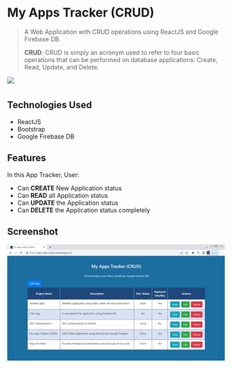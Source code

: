 # My Apps Tracker (CRUD) 
> A Web Application with CRUD operations using ReactJS and Google Firebase DB.
> 
> **CRUD**: CRUD is simply an acronym used to refer to four basic operations that can be performed on database applications: Create, Read, Update, and Delete.
> 
<a href="https://react-apps-tracker.firebaseapp.com/" target="_blank"><img src="https://img.shields.io/badge/Live%20Demo-007FFF?style=for-the-badge&logo=&logoColor=white" style="margin-bottom: 5px;" /></a>

## Technologies Used
- ReactJS
- Bootstrap
- Google Firebase DB

## Features
In this App Tracker, User:
- Can **CREATE** New Application status
- Can **READ** all Application status
- Can **UPDATE** the Application status
- Can **DELETE** the Application status completely

## Screenshot
<img src="https://github.com/raja1205/assets/blob/main/my-apps-tracker3.png" style="margin-bottom: 5px;" />
